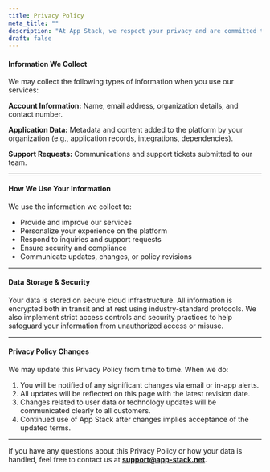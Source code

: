 ```yaml
---
title: Privacy Policy
meta_title: ""
description: "At App Stack, we respect your privacy and are committed to protecting the personal information you share with us. This Privacy Policy explains what data we collect, why we collect it, how we use it, and the choices you have regarding your information."
draft: false
---
```


#### Information We Collect

We may collect the following types of information when you use our services:

**Account Information:** Name, email address, organization details, and contact number.

**Application Data:** Metadata and content added to the platform by your organization (e.g., application records, integrations, dependencies).

**Support Requests:** Communications and support tickets submitted to our team.

---

#### How We Use Your Information

We use the information we collect to:

- Provide and improve our services
- Personalize your experience on the platform
- Respond to inquiries and support requests
- Ensure security and compliance
- Communicate updates, changes, or policy revisions

---

#### Data Storage & Security

Your data is stored on secure cloud infrastructure. All information is encrypted both in transit and at rest using industry-standard protocols. We also implement strict access controls and security practices to help safeguard your information from unauthorized access or misuse.

---

#### Privacy Policy Changes

We may update this Privacy Policy from time to time. When we do:

1. You will be notified of any significant changes via email or in-app alerts.
2. All updates will be reflected on this page with the latest revision date.
3. Changes related to user data or technology updates will be communicated clearly to all customers.
4. Continued use of App Stack after changes implies acceptance of the updated terms.

---

If you have any questions about this Privacy Policy or how your data is handled, feel free to contact us at **support@app-stack.net**.
